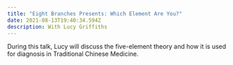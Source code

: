 ```yaml
---
title: "Eight Branches Presents: Which Element Are You?"
date: 2021-08-13T19:40:34.594Z
description: With Lucy Griffiths
---
```

During this talk, Lucy will discuss the five-element theory and how it is used for diagnosis in Traditional Chinese Medicine. 